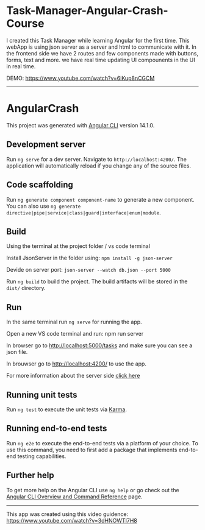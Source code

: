 # Task-Manager-Angular-Crash-Course

I created this Task Manager while learning Angular for the first time. 
This webApp is using json server as a server and html to communicate with it. 
In the frontend side we have 2 routes and few components made with buttons, forms, text and more. 
we have real time updating UI compounents in the UI in real time. 

DEMO:
https://www.youtube.com/watch?v=6iKup8nCGCM

---------------------------------------------------

# AngularCrash

This project was generated with [Angular CLI](https://github.com/angular/angular-cli) version 14.1.0.

## Development server

Run `ng serve` for a dev server. Navigate to `http://localhost:4200/`. The application will automatically reload if you change any of the source files.

## Code scaffolding

Run `ng generate component component-name` to generate a new component. You can also use `ng generate directive|pipe|service|class|guard|interface|enum|module`.

## Build

Using the terminal at the project folder / vs code terminal

Install JsonServer in the folder using: `npm install -g json-server`

Devide on server port: `json-server --watch db.json --port 5000`

Run `ng build` to build the project. The build artifacts will be stored in the `dist/` directory.




## Run

In the same terminal run `ng serve` for running the app. 

Open a new VS code terminal and run: npm run server

In browser go to [http://localhost:5000/tasks](http://localhost:5000/tasks) and make sure you can see a json file. 

In brouwser go to [http://localhost:4200/](http://localhost:4200/) to use the app. 


For more information about the server side [click here](https://www.npmjs.com/package/json-server)



## Running unit tests

Run `ng test` to execute the unit tests via [Karma](https://karma-runner.github.io).

## Running end-to-end tests

Run `ng e2e` to execute the end-to-end tests via a platform of your choice. To use this command, you need to first add a package that implements end-to-end testing capabilities.

## Further help

To get more help on the Angular CLI use `ng help` or go check out the [Angular CLI Overview and Command Reference](https://angular.io/cli) page.

------------------
This app was created using this video guidence:
https://www.youtube.com/watch?v=3dHNOWTI7H8

